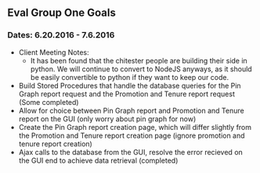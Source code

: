 ## Eval Group One Goals
### Dates: 6.20.2016 - 7.6.2016

- Client Meeting Notes:
    - It has been found that the chitester people are building their side in python. We will continue to convert to NodeJS anyways, as it should be easily convertible to python if they want to keep our code.
- Build Stored Procedures that handle the database queries for the Pin Graph report request and the Promotion and Tenure report request (Some completed)
- Allow for choice between Pin Graph report and Promotion and Tenure report on the GUI (only worry about pin graph for now)
- Create the Pin Graph report creation page, which will differ slightly from the Promotion and Tenure report creation page (ignore promotion and tenure report creation)
- Ajax calls to the database from the GUI, resolve the error recieved on the GUI end to achieve data retrieval (completed)
